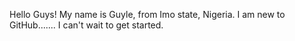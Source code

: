 Hello Guys!
My name is Guyle, from Imo state, Nigeria.
I am new to GitHub....... I can't wait to get started.
